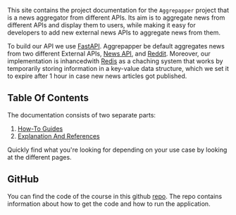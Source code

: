 This site contains the project documentation for the `Aggrepapper` project that 
is a news aggregator from different APIs. Its aim is to aggregate  news from 
different APIs and display them to users, while making it easy for developers 
to add new external news APIs to aggregate news from them.

To build our API we use [FastAPI](https://github.com/tiangolo/fastapi). 
Aggrepapper be default aggregates news from two different External APIs, 
[News API](https://newsapi.org/), and [Reddit](https://www.reddit.com/dev/api/). 
Moreover, our implementation is inhancedwith [Redis](https://redis.io/) 
as a chaching system that works by temporarily storing information in 
a key-value data structure, which we set it to expire after 1 hour in 
case new news articles got published.

## Table Of Contents

The documentation consists of two separate parts:

1. [How-To Guides](how-to-guides.md)
2. [Explanation And References](reference_explaination.md)

Quickly find what you're looking for depending on
your use case by looking at the different pages.

## GitHub
You can find the code of the course in this github 
[repo](https://github.com/ammarkarkour/aggrepapper). The repo contains 
information about how to get the code and how to run the application.

